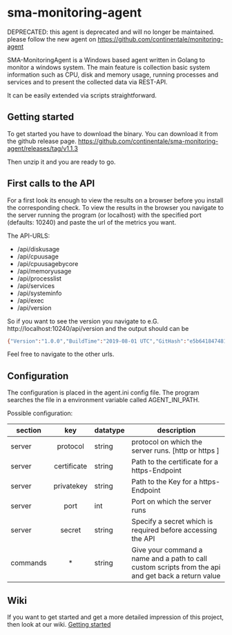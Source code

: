 # sma-monitoring-agent
DEPRECATED: this agent is deprecated and will no longer be maintained. please follow the new agent on https://github.com/continentale/monitoring-agent

SMA-MonitoringAgent is a Windows based agent written in Golang to monitor a windows system. The main feature is collection 
basic system information such as CPU, disk and memory usage, running processes and services and to present the collected data via REST-API.

It can be easily extended via scripts straightforward.

## Getting started
To get started you have to download the binary. You can download it from the github release page. 
https://github.com/continentale/sma-monitoring-agent/releases/tag/v1.1.3

Then unzip it and you are ready to go.

## First calls to the API
For a first look its enough to view the results on a browser before you install the corresponding check. 
To view the results in the browser you navigate to the server running the program (or localhost) with the specified port (defaults: 10240) and paste the url of the metrics you want. 

The API-URLS:
* /api/diskusage
* /api/cpuusage
* /api/cpuusagebycore
* /api/memoryusage
* /api/processlist
* /api/services
* /api/systeminfo
* /api/exec
* /api/version

So if you want to see the version you navigate to e.G. http://localhost:10240/api/version and the output should can be 
```bash
{"Version":"1.0.0","BuildTime":"2019-08-01 UTC","GitHash":"e5b641847481bcdd7a19a01d355ab700e22ee7f3"}
```

Feel free to navigate to the other urls.

## Configuration
The configuration is placed in the agent.ini config file. The program searches the file in a environment variable called AGENT_INI_PATH.

Possible configuration:

| section  |     key     | datatype | description                                                                                         |
| -------- | :---------: | -------- | --------------------------------------------------------------------------------------------------- |
| server   |  protocol   | string   | protocol on which the server runs. [http or https ]                                                 |
| server   | certificate | string   | Path to the certificate for a https-Endpoint                                                        |
| server   | privatekey  | string   | Path to the Key for a https-Endpoint                                                                |
| server   |    port     | int      | Port on which the server runs                                                                       |
| server   |   secret    | string   | Specify a secret which is required before accessing the API                                         |
| commands |      *      | string   | Give your command a name and a path to call custom scripts from the api and get back a return value |


## Wiki
If you want to get started and get a more detailed impression of this project, then look at our wiki. [Getting started](https://github.com/continentale/sma-monitoring-agent/wiki/Getting-started)